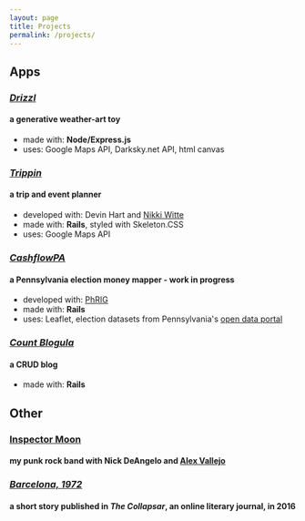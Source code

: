 ```yaml
---
layout: page
title: Projects
permalink: /projects/
---
```


## Apps

### *[Drizzl](http://drizzl.herokuapp.com)*
#### a generative weather-art toy
  * made with: **Node/Express.js**
  * uses: Google Maps API, Darksky.net API, html canvas

### *[Trippin](http://trippin-app.herokuapp.com)*
#### a trip and event planner
  * developed with: Devin Hart and [Nikki Witte](https://nwitte4.github.io/)
  * made with: **Rails**, styled with Skeleton.CSS
  * uses: Google Maps API

### *[CashflowPA](https://github.com/phrig/cash_flow_pa)*
#### a Pennsylvania election money mapper - work in progress
  * developed with: [PhRIG](https://phrig.github.io/)
  * made with: **Rails**
  * uses: Leaflet, election datasets from Pennsylvania's [open data portal](https://data.pa.gov/)

### *[Count Blogula](http://countblogula.herokuapp.com)*
#### a CRUD blog
  * made with: **Rails**

## Other

### [Inspector Moon](http://inspectormoon.bandcamp.com)
#### my punk rock band with Nick DeAngelo and [Alex Vallejo](http://desperate.horse/)

### *[Barcelona, 1972](https://thecollapsar.org/the-collapsar-archive/2016/02/19/barcelona-1972-by-sandro-braidotti)*
#### a short story published in *The Collapsar*, an online literary journal, in 2016
